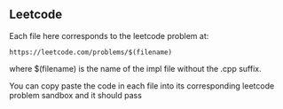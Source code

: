 ## Leetcode
Each file here corresponds to the leetcode problem at:

`https://leetcode.com/problems/$(filename)`

where $(filename) is the name of the impl file without the .cpp suffix.

You can copy paste the code in each file into its corresponding leetcode problem sandbox and it should pass
